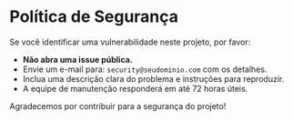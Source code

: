 # Política de Segurança

Se você identificar uma vulnerabilidade neste projeto, por favor:

- **Não abra uma issue pública.**
- Envie um e-mail para: `security@seudominio.com` com os detalhes.
- Inclua uma descrição clara do problema e instruções para reproduzir.
- A equipe de manutenção responderá em até 72 horas úteis.

Agradecemos por contribuir para a segurança do projeto!
